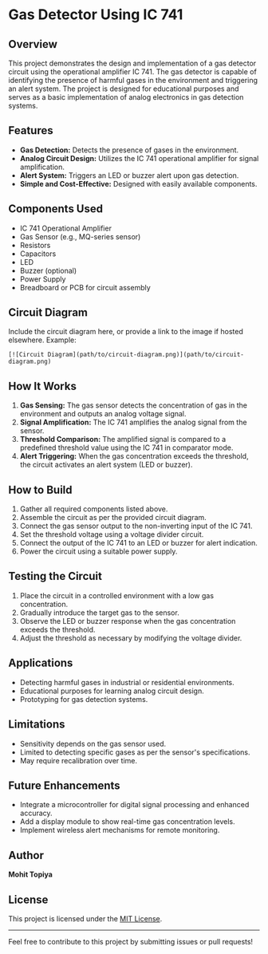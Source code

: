 # Gas Detector Using IC 741

## Overview
This project demonstrates the design and implementation of a gas detector circuit using the operational amplifier IC 741. The gas detector is capable of identifying the presence of harmful gases in the environment and triggering an alert system. The project is designed for educational purposes and serves as a basic implementation of analog electronics in gas detection systems.

## Features
- **Gas Detection:** Detects the presence of gases in the environment.
- **Analog Circuit Design:** Utilizes the IC 741 operational amplifier for signal amplification.
- **Alert System:** Triggers an LED or buzzer alert upon gas detection.
- **Simple and Cost-Effective:** Designed with easily available components.

## Components Used
- IC 741 Operational Amplifier
- Gas Sensor (e.g., MQ-series sensor)
- Resistors
- Capacitors
- LED
- Buzzer (optional)
- Power Supply
- Breadboard or PCB for circuit assembly

## Circuit Diagram
Include the circuit diagram here, or provide a link to the image if hosted elsewhere. Example:

```
[![Circuit Diagram](path/to/circuit-diagram.png)](path/to/circuit-diagram.png)
```

## How It Works
1. **Gas Sensing:** The gas sensor detects the concentration of gas in the environment and outputs an analog voltage signal.
2. **Signal Amplification:** The IC 741 amplifies the analog signal from the sensor.
3. **Threshold Comparison:** The amplified signal is compared to a predefined threshold value using the IC 741 in comparator mode.
4. **Alert Triggering:** When the gas concentration exceeds the threshold, the circuit activates an alert system (LED or buzzer).

## How to Build
1. Gather all required components listed above.
2. Assemble the circuit as per the provided circuit diagram.
3. Connect the gas sensor output to the non-inverting input of the IC 741.
4. Set the threshold voltage using a voltage divider circuit.
5. Connect the output of the IC 741 to an LED or buzzer for alert indication.
6. Power the circuit using a suitable power supply.

## Testing the Circuit
1. Place the circuit in a controlled environment with a low gas concentration.
2. Gradually introduce the target gas to the sensor.
3. Observe the LED or buzzer response when the gas concentration exceeds the threshold.
4. Adjust the threshold as necessary by modifying the voltage divider.

## Applications
- Detecting harmful gases in industrial or residential environments.
- Educational purposes for learning analog circuit design.
- Prototyping for gas detection systems.

## Limitations
- Sensitivity depends on the gas sensor used.
- Limited to detecting specific gases as per the sensor's specifications.
- May require recalibration over time.

## Future Enhancements
- Integrate a microcontroller for digital signal processing and enhanced accuracy.
- Add a display module to show real-time gas concentration levels.
- Implement wireless alert mechanisms for remote monitoring.

## Author
**Mohit Topiya**

## License
This project is licensed under the [MIT License](LICENSE).

---
Feel free to contribute to this project by submitting issues or pull requests!

